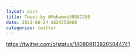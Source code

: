 ```yaml
--- 
layout: post 
title: Tweet by @Mohamme30587280 
date: 2021-06-24 1624550068 
categories: twitter 
--- 
```

https://twitter.com/o/status/1408091138205044741